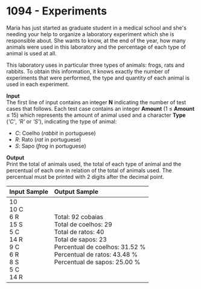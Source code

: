 # 1094 - Experiments

Maria has just started as graduate student in a medical school and she's needing your help to organize a laboratory experiment which she is responsible about. She wants to know, at the end of the year, how many animals were used in this laboratory and the percentage of each type of animal is used at all.

This laboratory uses in particular three types of animals: frogs, rats and rabbits. To obtain this information, it knows exactly the number of experiments that were performed, the type and quantity of each animal is used in each experiment.

**Input**<br>
The first line of input contains an integer **N** indicating the number of test cases that follows. Each test case contains an integer **Amount** (1 ≤ **Amount** ≤ 15) which represents the amount of animal used and a character **Type** (*'C'*, *'R'* or *'S'*), indicating the type of animal:<br>
- *C*: Coelho (*rabbit* in portuguese)
- *R*: Rato (*rat*  in portuguese)
- *S*: Sapo (*frog* in portuguese)

**Output**<br>
Print the total of animals used, the total of each type of animal and the percentual of each one in relation of the total of animals used. The percentual must be printed with 2 digits after the decimal point.

| Input Sample                                                                                      | Output Sample                                                                                                                                                                                         |
|:--------------------------------------------------------------------------------------------------|:------------------------------------------------------------------------------------------------------------------------------------------------------------------------------------------------------|
| 10 <br> 10 C <br> 6 R <br> 15 S <br> 5 C <br> 14 R <br> 9 C <br> 6 R <br> 8 S <br> 5 C <br> 14 R  | Total: 92 cobaias <br> Total de coelhos: 29 <br> Total de ratos: 40 <br> Total de sapos: 23 <br> Percentual de coelhos: 31.52 % <br> Percentual de ratos: 43.48 % <br> Percentual de sapos: 25.00 %   |